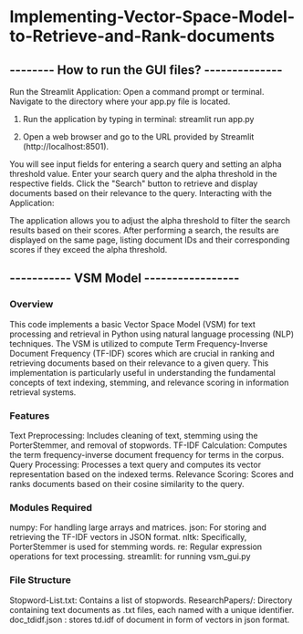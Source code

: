 # Implementing-Vector-Space-Model-to-Retrieve-and-Rank-documents

 ## -------- How to run the GUI files? --------------

Run the Streamlit Application:
Open a command prompt or terminal.
Navigate to the directory where your app.py file is located.

1. Run the application by typing in terminal: streamlit run app.py

2. Open a web browser and go to the URL provided by Streamlit (http://localhost:8501).


You will see input fields for entering a search query and setting an alpha threshold value.
Enter your search query and the alpha threshold in the respective fields.
Click the "Search" button to retrieve and display documents based on their relevance to the query.
Interacting with the Application:

The application allows you to adjust the alpha threshold to filter the search results based on their scores.
After performing a search, the results are displayed on the same page, listing document IDs and their corresponding scores if they exceed the alpha threshold.


## ----------- VSM Model -----------------

### Overview

This code implements a basic Vector Space Model (VSM) for text processing and retrieval in Python using natural language processing (NLP) techniques. 
The VSM is utilized to compute Term Frequency-Inverse Document Frequency (TF-IDF) scores which are crucial in ranking and retrieving documents based on 
their relevance to a given query. This implementation is particularly useful in understanding the fundamental concepts of text indexing, stemming, and 
relevance scoring in information retrieval systems.

### Features

Text Preprocessing: Includes cleaning of text, stemming using the PorterStemmer, and removal of stopwords.
TF-IDF Calculation: Computes the term frequency-inverse document frequency for terms in the corpus.
Query Processing: Processes a text query and computes its vector representation based on the indexed terms.
Relevance Scoring: Scores and ranks documents based on their cosine similarity to the query.

### Modules Required

numpy: For handling large arrays and matrices.
json: For storing and retrieving the TF-IDF vectors in JSON format.
nltk: Specifically, PorterStemmer is used for stemming words.
re: Regular expression operations for text processing.
streamlit: for running vsm_gui.py

### File Structure

Stopword-List.txt: Contains a list of stopwords.
ResearchPapers/: Directory containing text documents as .txt files, each named with a unique identifier.
doc_tdidf.json : stores td.idf of document in form of vectors in json format. 
